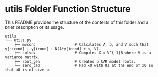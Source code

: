 # utils Folder Function Structure
This README provides the structure of the contents of this folder and a brief description of its usage.

    utils
    └── utils.py
        ├── mvcond                  # Calculates A, b, and V such that y[~icond] | y[icond] ~ N(A*y[icond] + b, V).
        ├── solveV                  # Computes X = V^{-1}B where V is a variance matrix.
        ├── root_gen                # Creates p CAR model roots.
        └── zero_pad                # Pad x0 with 0s at the end of x0 so that x0 is of size p.
